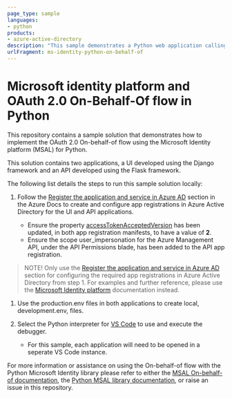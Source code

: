 ```yaml
---
page_type: sample
languages:
- python
products:
- azure-active-directory
description: "This sample demonstrates a Python web application calling a Python web API that then calls the Azure Management API subscriptions endpoint. The web application and API are secured using Azure Active Directory."
urlFragment: ms-identity-python-on-behalf-of
---
```


# Microsoft identity platform and OAuth 2.0 On-Behalf-Of flow in Python
This repository contains a sample solution that demonstrates how to implement the OAuth 2.0 On-behalf-of flow using the Microsoft Identity platform (MSAL) for Python. 

This solution contains two applications, a UI developed using the Django framework and an API developed using the Flask framework. 

The following list details the steps to run this sample solution locally:

1. Follow the [Register the application and service in Azure AD](https://github.com/MicrosoftDocs/azure-docs/blob/master/articles/active-directory/azuread-dev/v1-oauth2-on-behalf-of-flow.md#register-the-application-and-service-in-azure-ad) section in the Azure Docs to create and configure app registrations in Azure Active Directory for the UI and API applications.

    * Ensure the property [accessTokenAcceptedVersion](https://docs.microsoft.com/en-us/azure/active-directory/develop/reference-app-manifest?WT.mc_id=Portal-Microsoft_AAD_RegisteredApps#accesstokenacceptedversion-attribute) has been updated, in both app registration manifests, to have a value of **2**.
    * Ensure the scope user_impersonation for the Azure Management API, under the API Permissions blade, has been added to the API app registration.  


>NOTE! Only use the [Register the application and service in Azure AD](https://github.com/MicrosoftDocs/azure-docs/blob/master/articles/active-directory/azuread-dev/v1-oauth2-on-behalf-of-flow.md#register-the-application-and-service-in-azure-ad) section for configuring the required app registrations in Azure Active Directory from step 1. For examples and further reference, please use the [Microsoft Identity platform](https://github.com/MicrosoftDocs/azure-docs/blob/master/articles/active-directory/develop/v2-oauth2-on-behalf-of-flow.md) documentation instead.

1. Use the production.env files in both applications to create local, development.env, files.

2. Select the Python interpreter for <a href="https://code.visualstudio.com/docs/languages/python">VS Code</a> to use and execute the debugger.
    * For this sample, each application will need to be opened in a seperate VS Code instance.


For more information or assistance on using the On-behalf-of flow with the Python Microsoft Identity library please refer to either the [MSAL On-behalf-of documentation](https://docs.microsoft.com/en-us/azure/active-directory/develop/v2-oauth2-on-behalf-of-flow), the [Python MSAL library documentation](https://msal-python.readthedocs.io/en/latest/), or raise an issue in this repository.

